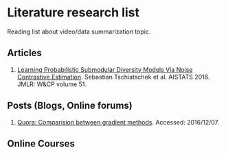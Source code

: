 # Literature research list

Reading list about video/data summarization topic.

## Articles

1. [Learning Probabilistic Submodular Diversity Models Via Noise Contrastive Estimation](https://las.inf.ethz.ch/files/tschiatschek16diversity.pdf). Sebastian Tschiatschek et al. AISTATS 2016. JMLR: W&CP volume 51.

## Posts (Blogs, Online forums)

1. [Quora: Comparision between gradient methods](https://www.quora.com/What-are-differences-between-update-rules-like-AdaDelta-RMSProp-AdaGrad-and-AdaM). Accessed: 2016/12/07.

## Online Courses
